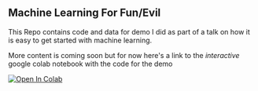 ## Machine Learning For Fun/Evil

This Repo contains code and data for demo I did as part of a talk on how it is easy to get started with machine learning.

More content is coming soon but for now here's a link to the *interactive* google colab notebook with the code for the demo

[![Open In Colab](https://colab.research.google.com/assets/colab-badge.svg)](https://colab.research.google.com/github/elgonio/TechAwayThursdayDemo/blob/main/TechAwayDemo.ipynb)
